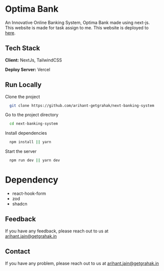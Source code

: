 
# Optima Bank 

An Innovative Online Banking System, Optima Bank made using next-js. This website is made for task assign to me. 
This website is deployed to 
[here](https://task-banking-system.vercel.app/). 

## Tech Stack

**Client:** NextJs, TailwindCSS

**Deploy Server:** Vercel


## Run Locally

Clone the project

```bash
  git clone https://github.com/arihant-getgrahak/next-banking-system
```

Go to the project directory

```bash
  cd next-banking-system
```

Install dependencies

```bash
  npm install || yarn
```

Start the server

```bash
  npm run dev || yarn dev
```
# Dependency
- react-hook-form
- zod
- shadcn


## Feedback

If you have any feedback, please reach out to us at arihant.jain@getgrahak.in


## Contact

If you have any problem, please reach out to us at arihant.jain@getgrahak.in

